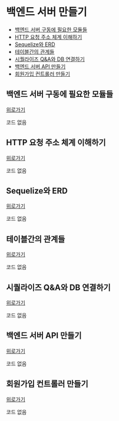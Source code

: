 # 백엔드 서버 만들기

+ [백엔드 서버 구동에 필요한 모듈들](#백엔드-서버-구동에-필요한-모듈들)
+ [HTTP 요청 주소 체계 이해하기](#HTTP-요청-주소-체계-이해하기)
+ [Sequelize와 ERD](#Sequelize와-ERD)
+ [테이블간의 관계들](#테이블간의-관계들)
+ [시퀄라이즈 Q&A와 DB 연결하기](#시퀄라이즈-Q&A와-DB-연결하기)
+ [백엔드 서버 API 만들기](#백엔드-서버-API-만들기)
+ [회원가입 컨트롤러 만들기](#회원가입-컨트롤러-만들기)

## 백엔드 서버 구동에 필요한 모듈들
[위로가기](#백엔드-서버-만들기)

코드 없음

## HTTP 요청 주소 체계 이해하기
[위로가기](#백엔드-서버-만들기)

코드 없음

## Sequelize와 ERD
[위로가기](#백엔드-서버-만들기)

코드 없음

## 테이블간의 관계들
[위로가기](#백엔드-서버-만들기)

코드 없음

## 시퀄라이즈 Q&A와 DB 연결하기
[위로가기](#백엔드-서버-만들기)

코드 없음

## 백엔드 서버 API 만들기
[위로가기](#백엔드-서버-만들기)

코드 없음

## 회원가입 컨트롤러 만들기
[위로가기](#백엔드-서버-만들기)

코드 없음
